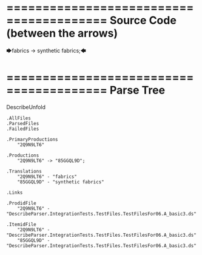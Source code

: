 ========================================
Source Code (between the arrows)
========================================

🡆fabrics -> synthetic fabrics;🡄

========================================
Parse Tree
========================================
DescribeUnfold

    .AllFiles
    .ParsedFiles
    .FailedFiles

    .PrimaryProductions
        "2Q9N9LT6" 

    .Productions
        "2Q9N9LT6" -> "85GGQL9D";

    .Translations
        "2Q9N9LT6" - "fabrics"
        "85GGQL9D" - "synthetic fabrics"

    .Links

    .ProdidFile
        "2Q9N9LT6" - "DescribeParser.IntegrationTests.TestFiles.TestFilesFor06.A_basic3.ds"

    .ItemidFile
        "2Q9N9LT6" - "DescribeParser.IntegrationTests.TestFiles.TestFilesFor06.A_basic3.ds"
        "85GGQL9D" - "DescribeParser.IntegrationTests.TestFiles.TestFilesFor06.A_basic3.ds"

